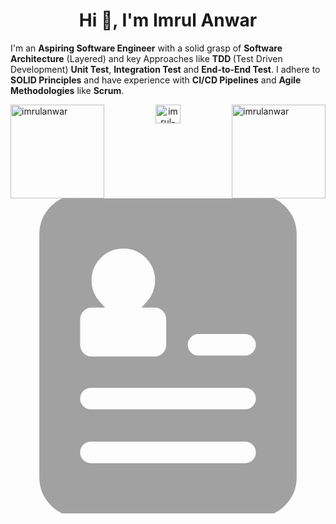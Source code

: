 


<h1 align="center">Hi 👋, I'm Imrul Anwar</h1>
<p>
I'm an <strong>Aspiring Software Engineer</strong> with a solid grasp of <strong>Software Architecture</strong> (Layered) and key Approaches like <strong>TDD </strong>(Test Driven Development) <strong>Unit Test</strong>, <strong>Integration Test</strong> and <strong>End-to-End Test</strong>. I adhere to <strong>SOLID Principles</strong> and have experience with <strong>CI/CD Pipelines</strong> and <strong>Agile Methodologies</strong> like <strong>Scrum</strong>.
</p>

<img src="https://github-readme-stats.vercel.app/api/top-langs?username=imrulanwar&show_icons=true&locale=en&layout=compact" alt="imrulanwar" width="auto" height="150" align="left" />
<img src="https://github-readme-streak-stats.herokuapp.com/?user=imrulanwar&" alt="imrulanwar" width="auto" height="150" align="right" />

<p align="center">
<a href="https://linkedin.com/in/imrul-anwar-3aa233218" target="blank"><img align="center" src="https://raw.githubusercontent.com/rahuldkjain/github-profile-readme-generator/master/src/images/icons/Social/linked-in-alt.svg" alt="imrul-anwar-3aa233218" height="30" width="40" /></a>
<a href="https://linkedin.com/in/imrul-anwar-3aa233218" target="blank">
<svg fill="#a1a1a1" version="1.1" id="Capa_1" xmlns="http://www.w3.org/2000/svg" xmlns:xlink="http://www.w3.org/1999/xlink" viewBox="0 0 43.916 43.916" xml:space="preserve" stroke="#a1a1a1"><g id="SVGRepo_bgCarrier" stroke-width="0"></g><g id="SVGRepo_tracerCarrier" stroke-linecap="round" stroke-linejoin="round"></g><g id="SVGRepo_iconCarrier"> <g> <path d="M34.395,0H9.522c-2.762,0-5,2.239-5,5v33.916c0,2.761,2.238,5,5,5h24.871c2.762,0,5-2.239,5-5V5 C39.395,2.239,37.154,0,34.395,0z M9.208,16.855c0-1.172,0.951-2.121,2.121-2.121h0.742c-0.791-0.874-1.277-2.03-1.277-3.304 c0-2.723,2.209-4.931,4.932-4.931c2.725,0,4.932,2.207,4.932,4.932c0,1.272-0.486,2.429-1.279,3.303h0.709 c1.172,0,2.121,0.949,2.121,2.121v3.578c0,1.122-0.875,2.03-1.975,2.106h-9.051c-1.1-0.076-1.975-0.984-1.975-2.106V16.855 L9.208,16.855z M32.708,37.416h-21.5c-1.104,0-2-0.896-2-2s0.896-2,2-2h21.5c1.104,0,2,0.896,2,2S33.812,37.416,32.708,37.416z M32.708,29.916h-21.5c-1.104,0-2-0.896-2-2s0.896-2,2-2h21.5c1.104,0,2,0.896,2,2S33.812,29.916,32.708,29.916z M32.708,22.416 h-6.5c-1.104,0-2-0.896-2-2c0-1.104,0.896-2,2-2h6.5c1.104,0,2,0.896,2,2C34.708,21.52,33.812,22.416,32.708,22.416z"></path> </g> </g></svg>
</a>

</p>




















